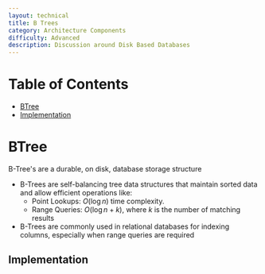 ```yaml
---
layout: technical
title: B Trees
category: Architecture Components
difficulty: Advanced
description: Discussion around Disk Based Databases
---
```


# Table of Contents
- [BTree](#btree)
- [Implementation](#implementation)

# BTree
B-Tree's are a durable, on disk, database storage structure 

- B-Trees are self-balancing tree data structures that maintain sorted data and allow efficient operations like:
    - Point Lookups: $O(\log n)$ time complexity.
    - Range Queries: $O(\log n + k)$, where $k$ is the number of matching results
- B-Trees are commonly used in relational databases for indexing columns, especially when range queries are required

## Implementation

